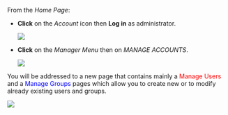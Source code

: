 From the *Home Page*:

* **Click** on the *Account* icon then **Log in** as administrator.

     <img src="../img/account.jpg" style="max-width:500px;" />

* **Click** on the *Manager Menu* then on *MANAGE ACCOUNTS*.

     <img src="../img/manager.jpg" style="max-width:600px;" />

You will be addressed to a new page that contains mainly a <span style="color:red">Manage Users</span> and a <span style="color:blue">Manage Groups</span> pages which allow you to create new or to modify already existing users and groups.

 <img src="../img/manager-page.jpg" style="" />
